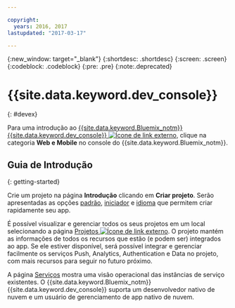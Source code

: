 ```yaml
---

copyright:
  years: 2016, 2017
lastupdated: "2017-03-17"

---
```

{:new_window: target="_blank"}
{:shortdesc: .shortdesc}
{:screen: .screen}
{:codeblock: .codeblock}
{:pre: .pre}
{:note:.deprecated}

# {{site.data.keyword.dev_console}}
{: #devex}

Para uma introdução ao [{{site.data.keyword.Bluemix_notm}} {{site.data.keyword.dev_console}} ![Ícone de link externo](../icons/launch-glyph.svg "Ícone de link externo")](https://console.{DomainName}/developer/getting-started), clique na categoria **Web e Mobile** no console do {{site.data.keyword.Bluemix_notm}}.


## Guia de Introdução
{: getting-started}

Crie um projeto na página **Introdução** clicando em **Criar projeto**. Serão apresentadas as opções [padrão](patterns.html), [iniciador](starters.html) e [idioma](patterns.html#languages) que permitem criar rapidamente seu app.

É possível visualizar e gerenciar todos os seus projetos em um local selecionando a página [Projetos ![Ícone de link externo](../icons/launch-glyph.svg "Ícone de link externo")](https://console.{DomainName}/developer/projects). O projeto mantém as informações de todos os recursos que estão (e podem ser) integrados ao app. Se ele estiver disponível, será possível integrar e gerenciar facilmente os serviços Push, Analytics, Authentication e Data no projeto, com mais recursos para seguir no futuro próximo.

A página [Serviços](services.html) mostra uma visão operacional das instâncias de serviço existentes. O {{site.data.keyword.Bluemix_notm}} {{site.data.keyword.dev_console}} suporta um desenvolvedor nativo de nuvem e um usuário de gerenciamento de app nativo de nuvem.


<!--You can also discover the {{site.data.keyword.Bluemix_notm}} Mobile offerings, link to the Mobile documentation and get answers from our {{site.data.keyword.Bluemix_notm}} Mobile services community on Stack Overflow.-->
